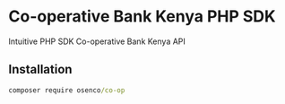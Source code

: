 # Co-operative Bank Kenya PHP SDK
Intuitive PHP SDK Co-operative Bank Kenya API

## Installation
```cmd
composer require osenco/co-op
```
